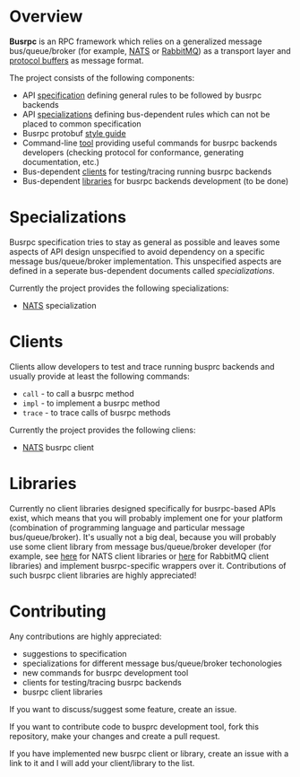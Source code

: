 # Overview

**Busrpc** is an RPC framework which relies on a generalized message bus/queue/broker (for example, [NATS](https://nats.io/) or [RabbitMQ](https://rabbitmq.com/)) as a transport layer and [protocol buffers](https://developers.google.com/protocol-buffers) as message format.

The project consists of the following components:
* API [specification](./docs/busrpc.md) defining general rules to be followed by busrpc backends
* API [specializations](#specializations) defining bus-dependent rules which can not be placed to common specification
* Busrpc protobuf [style guide](./docs/style.md)
* Command-line [tool](./tool/README.md) providing useful commands for busrpc backends developers (checking protocol for conformance, generating documentation, etc.)
* Bus-dependent [clients](#clients) for testing/tracing running busrpc backends
* Bus-dependent [libraries](#libraries) for busrpc backends development (to be done)

# Specializations

Busrpc specification tries to stay as general as possible and leaves some aspects of API design unspecified to avoid dependency on a specific message bus/queue/broker implementation. This unspecified aspects are defined in a seperate bus-dependent documents called *specializations*.

Currently the project provides the following specializations:
* [NATS](./docs/specializations/nats-busrpc.md) specialization

# Clients

Clients allow developers to test and trace running busprc backends and usually provide at least the following commands:
* `call` - to call a busrpc method
* `impl` - to implement a busrpc method
* `trace` - to trace calls of busrpc methods

Currently the project provides the following cliens:
* [NATS](https://github.com/pananton/nats-busrpc-cli) busrpc client

# Libraries

Currently no client libraries designed specifically for busrpc-based APIs exist, which means that you will probably implement one for your platform (combination of programming language and particular message bus/queue/broker). It's usually not a big deal, because you will probably use some client library from message bus/queue/broker developer (for example, see [here](https://nats.io/download/#nats-clients) for NATS client libraries or [here](https://www.rabbitmq.com/devtools.html) for RabbitMQ client libraries) and implement busrpc-specific wrappers over it. Contributions of such busrpc client libraries are highly appreciated!

# Contributing

Any contributions are highly appreciated:
* suggestions to specification
* specializations for different message bus/queue/broker techonologies
* new commands for busrpc development tool
* clients for testing/tracing busrpc backends
* busrpc client libraries

If you want to discuss/suggest some feature, create an issue.

If you want to contribute code to busprc development tool, fork this repository, make your changes and create a pull request.

If you have implemented new busrpc client or library, create an issue with a link to it and I will add your client/library to the list.
